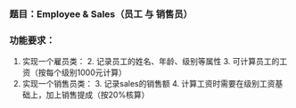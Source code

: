 ### 题目：Employee & Sales（员工 与 销售员）

### 功能要求：

1. 实现一个雇员类：
	2. 记录员工的姓名、年龄、级别等属性
	3. 可计算员工的工资（按每个级别1000元计算）
2. 实现一个销售员类：
	3. 记录sales的销售额
	4. 计算工资时需要在级别工资基础上，加上销售提成（按20%核算）
